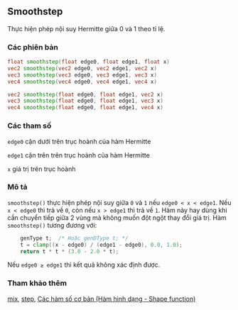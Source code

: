 ## Smoothstep
Thực hiện phép nội suy Hermitte giữa 0 và 1 theo tỉ lệ.

### Các phiên bản
```glsl
float smoothstep(float edge0, float edge1, float x)  
vec2 smoothstep(vec2 edge0, vec2 edge1, vec2 x)  
vec3 smoothstep(vec3 edge0, vec3 edge1, vec3 x)  
vec4 smoothstep(vec4 edge0, vec4 edge1, vec4 x)

vec2 smoothstep(float edge0, float edge1, vec2 x)  
vec3 smoothstep(float edge0, float edge1, vec3 x)  
vec4 smoothstep(float edge0, float edge1, vec4 x)
```

### Các tham số
```edge0``` cận dưới trên trục hoành của hàm Hermitte

```edge1``` cận trên trên trục hoành của hàm Hermitte

```x``` giá trị trên trục hoành

### Mô tả
```smoothstep()``` thực hiện phép nội suy giữa ```0``` và ```1``` nếu ```edge0 < x < edge1```. Nếu ```x < edge0``` thì trả về ```0```, còn nếu ```x > edge1``` thì trả về ```1```. Hàm này hay dùng khi cần chuyển tiếp giữa 2 vùng mà không muốn đột ngột thay đổi giá trị. Hàm ```smoothstep()``` tương đương với:
```glsl
    genType t;  /* Hoặc genDType t; */
    t = clamp((x - edge0) / (edge1 - edge0), 0.0, 1.0);
    return t * t * (3.0 - 2.0 * t);
```

Nếu ```edge0 ≥ edge1``` thì kết quả không xác định được.

<div class="simpleFunction" data="y = smoothstep(0.0,1.0,x); "></div>

<div class="codeAndCanvas" data="../05/smoothstep.frag"></div>

### Tham khảo thêm
[mix](/glossary/?lan=vi&search=mix), [step](/glossary/?lan=vi&search=step), [Các hàm số cơ bản (Hàm hình dạng - Shape function)](/05/?lan=vi)
